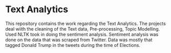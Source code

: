 # Text Analytics
This repository contains the work regarding the Text Analytics. The projects deal wiith the cleaning of the Text data, Pre-processing, Topic Modelling.
Used NLTK took in doing the sentiment analysis. 
Sentiment analysis was done on the data that was scraped from Twitter. Data was mostly that tagged Donald Trump in the tweets during the time of Elections.
